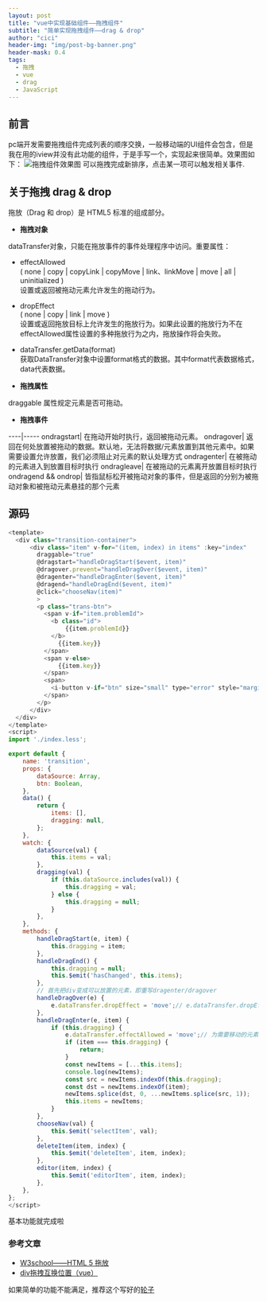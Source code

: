 ```yaml
---
layout: post
title: "vue中实现基础组件——拖拽组件"
subtitle: "简单实现拖拽组件——drag & drop"
author: "cici"
header-img: "img/post-bg-banner.png"
header-mask: 0.4
tags:
  - 拖拽
  - vue
  - drag
  - JavaScript
---
```


## 	前言
pc端开发需要拖拽组件完成列表的顺序交换，一般移动端的UI组件会包含，但是我在用的iview并没有此功能的组件，于是手写一个，实现起来很简单。效果图如下：
![拖拽组件效果图](https://img-blog.csdn.net/20180919143456321?watermark/2/text/aHR0cHM6Ly9ibG9nLmNzZG4ubmV0L3NpbmF0XzMxMjMxOTU1/font/5a6L5L2T/fontsize/400/fill/I0JBQkFCMA==/dissolve/70)
可以拖拽完成新排序，点击某一项可以触发相关事件.

## 关于拖拽 drag & drop

拖放（Drag 和 drop）是 HTML5 标准的组成部分。

- **拖拽对象**

dataTransfer对象，只能在拖放事件的事件处理程序中访问。重要属性：
  - effectAllowed <br>
  ( none | copy | copyLink | copyMove | link、linkMove | move | all | uninitialized ) <br>
  设置或返回被拖动元素允许发生的拖动行为。
  - dropEffect <br>
  ( none | copy | link | move ) <br>
  设置或返回拖放目标上允许发生的拖放行为。如果此设置的拖放行为不在effectAllowed属性设置的多种拖放行为之内，拖放操作将会失败。
  - dataTransfer.getData(format) <br>
  获取DataTransfer对象中设置format格式的数据。其中format代表数据格式，data代表数据。

- **拖拽属性**

draggable 属性规定元素是否可拖动。

-  **拖拽事件**

  ----|-----
  ondragstart|  在拖动开始时执行，返回被拖动元素。
  ondragover| 返回在何处放置被拖动的数据。默认地，无法将数据/元素放置到其他元素中。如果需要设置允许放置，我们必须阻止对元素的默认处理方式
  ondragenter| 在被拖动的元素进入到放置目标时执行
  ondragleave| 在被拖动的元素离开放置目标时执行
  ondragend && ondrop| 皆指鼠标松开被拖动对象的事件，但是返回的分别为被拖动对象和被拖动元素悬挂的那个元素

## 源码

```javascript
<template>
  <div class="transition-container">
      <div class="item" v-for="(item, index) in items" :key="index"
        draggable="true"
        @dragstart="handleDragStart($event, item)"
        @dragover.prevent="handleDragOver($event, item)"
        @dragenter="handleDragEnter($event, item)"
        @dragend="handleDragEnd($event, item)" 
        @click="chooseNav(item)"
        >
        <p class="trans-btn">
          <span v-if="item.problemId">
            <b class="id">
                {{item.problemId}}
            </b>
              {{item.key}}
          </span>
          <span v-else>
              {{item.key}}
          </span>
          <span>
            <i-button v-if="btn" size="small" type="error" style="margin-right: 10px;" @click="deleteItem(item, index)">删除</i-button>
          </span>
        </p>
      </div>
  </div>
</template>
<script>
import './index.less';

export default {
    name: 'transition',
    props: {
        dataSource: Array,
        btn: Boolean,
    },
    data() {
        return {
            items: [],
            dragging: null,
        };
    },
    watch: {
        dataSource(val) {
            this.items = val;
        },
        dragging(val) {
            if (this.dataSource.includes(val)) {
                this.dragging = val;
            } else {
                this.dragging = null;
            }
        },
    },
    methods: {
        handleDragStart(e, item) {
            this.dragging = item;
        },
        handleDragEnd() {
            this.dragging = null;
            this.$emit('hasChanged', this.items);
        },
        // 首先把div变成可以放置的元素，即重写dragenter/dragover
        handleDragOver(e) {
            e.dataTransfer.dropEffect = 'move';// e.dataTransfer.dropEffect="move";//在dragenter中针对放置目标来设置!
        },
        handleDragEnter(e, item) {
            if (this.dragging) {
                e.dataTransfer.effectAllowed = 'move';// 为需要移动的元素设置dragstart事件
                if (item === this.dragging) {
                    return;
                }
                const newItems = [...this.items];
                console.log(newItems);
                const src = newItems.indexOf(this.dragging);
                const dst = newItems.indexOf(item);
                newItems.splice(dst, 0, ...newItems.splice(src, 1));
                this.items = newItems;
            }
        },
        chooseNav(val) {
            this.$emit('selectItem', val);
        },
        deleteItem(item, index) {
            this.$emit('deleteItem', item, index);
        },
        editor(item, index) {
            this.$emit('editorItem', item, index);
        },
    },
};
</script>
```

基本功能就完成啦

### 参考文章

- [W3school——HTML 5 拖放](http://www.w3school.com.cn/html5/html_5_draganddrop.asp)
- [div拖拽互换位置（vue）](https://www.cnblogs.com/xuxiaoxia/p/8405076.html)

如果简单的功能不能满足，推荐这个写好的[轮子](https://jexordexan.github.io/vue-slicksort/?selectedKind=Vertical%20sorting&selectedStory=Simple%20list&full=0&addons=1&stories=1&panelRight=0&addonPanel=storybook%2Factions%2Factions-panel)